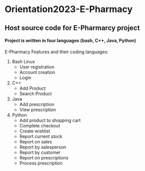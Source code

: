 # Orientation2023-E-Pharmacy

## Host source code for E-Pharmarcy project

#### Project is written in four languages (bash, C++, Java, Python)

E-Pharmacy Features and their coding languages: 
1. Bash Linux
    * User registration
    * Account creation
    * Login
2. C++ 
    * Add Product
    * Search Product
3. Java 
    * Add prescription
    * View prescription
4. Python
    * Add product to shopping cart
    * Complete checkout
    * Create wishlist
    * Report current stock
    * Report on sales
    * Report by salesperson
    * Report by customer
    * Report on prescriptions
    * Process prescription
